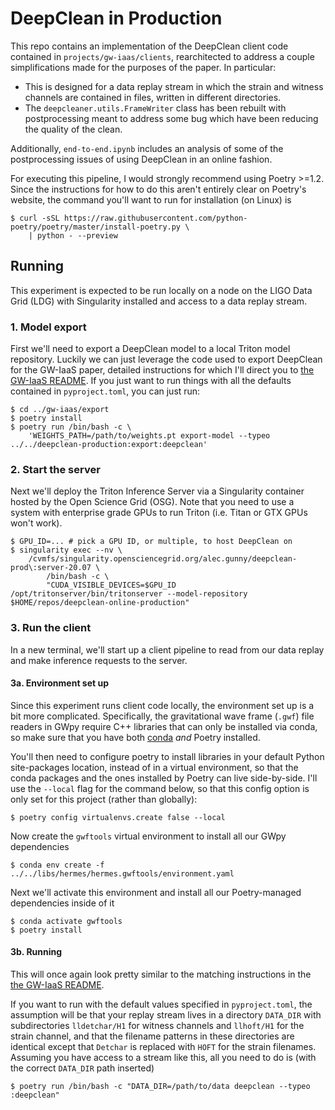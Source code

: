 # DeepClean in Production
This repo contains an implementation of the DeepClean client code contained in `projects/gw-iaas/clients`, rearchitected to address a couple simplifications made for the purposes of the paper. In particular:

- This is designed for a data replay stream in which the strain and witness channels are contained in files, written in different directories.
- The `deepcleaner.utils.FrameWriter` class has been rebuilt with postprocessing meant to address some bug which have been reducing the quality of the clean.

Additionally, `end-to-end.ipynb` includes an analysis of some of the postprocessing issues of using DeepClean in an online fashion.

For executing this pipeline, I would strongly recommend using Poetry >=1.2. Since the instructions for how to do this aren't entirely clear on Poetry's website, the command you'll want to run for installation (on Linux) is

```console
$ curl -sSL https://raw.githubusercontent.com/python-poetry/poetry/master/install-poetry.py \
    | python - --preview
```

## Running
This experiment is expected to be run locally on a node on the LIGO Data Grid (LDG) with Singularity installed and access to a data replay stream.

### 1. Model export
First we'll need to export a DeepClean model to a local Triton model repository. Luckily we can just leverage the code used to export DeepClean for the GW-IaaS paper, detailed instructions for which I'll direct you to [the GW-IaaS README](https://github.com/fastmachinelearning/gw-iaas/tree/main/projects/gw-iaas#1-model-export). If you just want to run things with all the defaults contained in `pyproject.toml`, you can just run:

```console
$ cd ../gw-iaas/export
$ poetry install
$ poetry run /bin/bash -c \
    'WEIGHTS_PATH=/path/to/weights.pt export-model --typeo ../../deepclean-production:export:deepclean'
```

### 2. Start the server
Next we'll deploy the Triton Inference Server via a Singularity container hosted by the Open Science Grid (OSG). Note that you need to use a system with enterprise grade GPUs to run Triton (i.e. Titan or GTX GPUs won't work).

```
$ GPU_ID=... # pick a GPU ID, or multiple, to host DeepClean on
$ singularity exec --nv \
    /cvmfs/singularity.opensciencegrid.org/alec.gunny/deepclean-prod\:server-20.07 \
        /bin/bash -c \
        "CUDA_VISIBLE_DEVICES=$GPU_ID /opt/tritonserver/bin/tritonserver --model-repository $HOME/repos/deepclean-online-production"
```

### 3. Run the client
In a new terminal, we'll start up a client pipeline to read from our data replay and make inference requests to the server.

#### 3a. Environment set up
Since this experiment runs client code locally, the environment set up is a bit more complicated. Specifically, the gravitational wave frame (`.gwf`) file readers in GWpy require C++ libraries that can only be installed via conda, so make sure that you have both [conda](https://docs.conda.io/projects/conda/en/latest/user-guide/install/linux.html) _and_ Poetry installed.

You'll then need to configure poetry to install libraries in your default Python site-packages location, instead of in a virtual environment, so that the conda packages and the ones installed by Poetry can live side-by-side. I'll use the `--local` flag for the command below, so that this config option is only set for this project (rather than globally):

```console
$ poetry config virtualenvs.create false --local
```

Now create the `gwftools` virtual environment to install all our GWpy dependencies

```console
$ conda env create -f ../../libs/hermes/hermes.gwftools/environment.yaml
```

Next we'll activate this environment and install all our Poetry-managed dependencies inside of it

```console
$ conda activate gwftools
$ poetry install
```

#### 3b. Running
This will once again look pretty similar to the matching instructions in the [the GW-IaaS README](https://github.com/fastmachinelearning/gw-iaas/tree/main/projects/gw-iaas#running-1).

If you want to run with the default values specified in `pyproject.toml`, the assumption will be that your replay stream lives in a directory `DATA_DIR` with subdirectories `lldetchar/H1` for witness channels and `llhoft/H1` for the strain channel, and that the filename patterns in these directories are identical except that `Detchar` is replaced with `HOFT` for the strain filenames. Assuming you have access to a stream like this, all you need to do is (with the correct `DATA_DIR` path inserted)

```console
$ poetry run /bin/bash -c "DATA_DIR=/path/to/data deepclean --typeo :deepclean"
```

